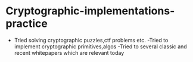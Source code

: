 # Cryptographic-implementations-practice
- Tried solving cryptographic puzzles,ctf problems etc.
-Tried to implement cryptographic primitives,algos
-Tried to several classic and recent whitepapers which are relevant today
